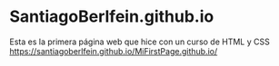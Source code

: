 # SantiagoBerlfein.github.io
Esta es la primera página web que hice con un curso de HTML y CSS<br>
https://santiagoberlfein.github.io/MiFirstPage.github.io/
